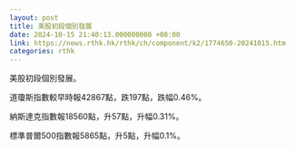 ```yaml
---
layout: post
title: 美股初段個別發展
date: 2024-10-15 21:40:13.000000000 +08:00
link: https://news.rthk.hk/rthk/ch/component/k2/1774650-20241015.htm
categories: rthk
---
```


美股初段個別發展。

道瓊斯指數較早時報42867點，跌197點，跌幅0.46%。

納斯達克指數報18560點，升57點，升幅0.31%。

標準普爾500指數報5865點，升5點，升幅0.1%。
